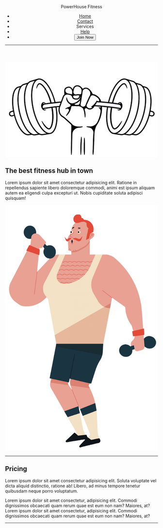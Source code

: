 <!DOCTYPE html>
<html lang="en">
  <head>
    <meta charset="UTF-8" />
    <meta http-equiv="X-UA-Compatible" content="IE=edge" />
    <meta name="viewport" content="width=device-width, initial-scale=1.0" />
    <title>Power House Fitness</title>
    <link rel="stylesheet" href="style.css" />
    <link rel="stylesheet" href="utils.css" />
  </head>
  <body class="overflow-hidden">
    <div class="container mx-auto">
      <header>
        <nav class="flex justify-between">
          <div class="text-red flex items-center font-bold">
            PowerHouse Fitness
          </div>
          <ul class="navbar flex items-center">
            <li><a href="home.html">Home</a></li>
            <li><a href="contact.html">Contact</a></li>
            <li>Services</li>
            <li><a href="Help.html">Help</a></li>
            <li><button class="btn">Join Now</button></li>
          </ul>
        </nav>
        <hr />
      </header>
      <main class="min-h-screen">
        <section class="section1">
          <div class="flex">
            <div class="topleft flex flex-col px-1 justify-center">
              <img src="dumbell.png" alt="" class="dumbellimg" />
              <h1 class="mx-1 text-center">The best fitness hub in town</h1>
              <p class="text-center">
                Lorem ipsum dolor sit amet consectetur adipisicing elit. Ratione
                in repellendus sapiente libero doloremque commodi, animi est
                ipsum aliquam autem ea eligendi culpa excepturi ut. Nobis
                cupiditate soluta adipisci quisquam!
              </p>
            </div>
            <div class="topright flex justify-center">
              <img src="My project.png" alt="" class="img1" />
            </div>
          </div>
        </section>
        <hr />
        <section class="section2">
          <h1 class="text-center mx-2">Pricing</h1>
          <div class="para text-center">
            <p>
              Lorem ipsum dolor sit amet consectetur adipisicing elit. Soluta
              voluptate vel dicta aliquid distinctio, ratione ab! Libero, ad
              minus tempore tenetur quibusdam neque porro voluptatum. 
            </p>
          </div>
          <div class="boxes flex">
            <div class="box"></div>
            <div class="box">Lorem ipsum dolor sit amet consectetur, adipisicing elit. Commodi dignissimos obcaecati quam rerum quae est eum non nam? Maiores, at?</div>
            <div class="box">Lorem ipsum dolor sit amet consectetur, adipisicing elit. Commodi dignissimos obcaecati quam rerum quae est eum non nam? Maiores, at?</div>
          </div>
        </section>
        <hr />
      </main>
      <footer></footer>
    </div>
  </body>
</html>
